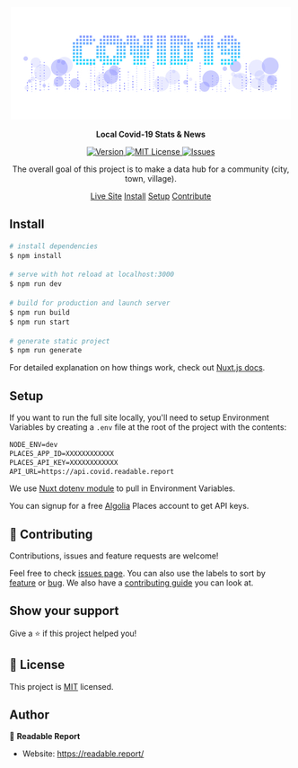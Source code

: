 <div align="center">
    <img alt="Covid-19 logo" src="https://raw.githubusercontent.com/readablereport/covid/master/static/covid19-rr-lg.jpg" />
</div>

<div align="center">
    <p><strong>Local Covid-19 Stats &amp; News</strong></p>
</div>

<div align="center">
    <p>
        <a href="https://img.shields.io/badge/version-1.0.0-blue.svg?cacheSeconds=2592000">
            <img src="https://img.shields.io/badge/version-1.0.0-blue.svg?cacheSeconds=2592000" alt="Version" style="max-width: 100%;" />
        </a>
        <a href="https://github.com/readablereport/covid/blob/master/LICENSE">
            <img src="https://img.shields.io/github/license/readablereport/covid" alt="MIT License" style="max-width: 100%;" />
        </a>
        <a href="https://github.com/readablereport/covid/issues">
            <img src="https://img.shields.io/github/issues/readablereport/covid" alt="Issues" style="max-width: 100%;" />
        </a>
    </p>
</div>

<div align="center">
    <p>The overall goal of this project is to make a data hub for a community (city, town, village).</p>
</div>

<div align="center">
    <p>
        <a href="https://covid19.readable.report" target="_blank">Live Site</a>
        <a href="#install">Install</a>
        <a href="#setup">Setup</a>
        <a href="#-contributing">Contribute</a>
    </p>
</div>

## Install

```bash
# install dependencies
$ npm install

# serve with hot reload at localhost:3000
$ npm run dev

# build for production and launch server
$ npm run build
$ npm run start

# generate static project
$ npm run generate
```

For detailed explanation on how things work, check out [Nuxt.js docs](https://nuxtjs.org).

## Setup

If you want to run the full site locally, you'll need to setup Environment Variables by creating a `.env` file at the root of the project with the contents:

```
NODE_ENV=dev
PLACES_APP_ID=XXXXXXXXXXXX
PLACES_API_KEY=XXXXXXXXXXXX
API_URL=https://api.covid.readable.report
```

We use [Nuxt dotenv module](https://github.com/nuxt-community/dotenv-module) to pull in Environment Variables.

You can signup for a free [Algolia](https://www.algolia.com/users/sign_up/places) Places account to get API keys.

## 🤝 Contributing

Contributions, issues and feature requests are welcome!

Feel free to check [issues page](https://github.com/readablereport/covid/issues). You can also use the labels to sort by [feature](https://github.com/readablereport/covid/labels/enhancement) or [bug](https://github.com/readablereport/covid/labels/bug). We also have a [contributing guide](https://github.com/readablereport/covid/blob/master/CONTRIBUTING.md) you can look at.

## Show your support

Give a ⭐️ if this project helped you!

## 📝 License

This project is [MIT](https://github.com/readablereport/covid/LICENSE) licensed.

## Author

👤 **Readable Report**

-   Website: https://readable.report/
